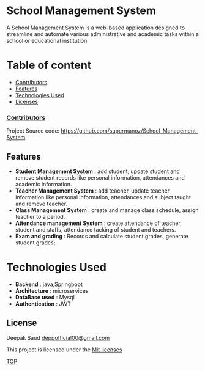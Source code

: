 # School Management System

A School Management System is a web-based application designed to streamline and automate various administrative and academic tasks within a school or educational institution.
# **Table of content**
* [Contributors](#Contributors)
* [Features](#features)
* [Technologies Used](#technologies-used)
* [Licenses](#license)


### [Contributors](https://github.com/supermanoz/School-Management-System/graphs/contributors)
Project Source code: <https://github.com/supermanoz/School-Management-System>

## Features
- **Student Management System** : add student, update student and remove student records like personal information, attendances and academic information.
- **Teacher Management System** : add teacher, update teacher information like personal information, attendances and subject taught and remove teacher.
- **Class Management System** : create and manage class schedule, assign teacher to a period.
- **Attendance management System** : create attendance of teacher, student and staffs, attendance tacking of student and teachers.
- **Exam and grading** : Records and calculate student grades, generate student grades;


# Technologies Used
- **Backend** : java,Springboot
- **Architecture** : microservices
- **DataBase used** : Mysql
- **Authentication** : JWT

## License  

Deepak Saud <deppofficial00@gmail.com>


This project is licensed under the [Mit licenses]()

[TOP](#school-management-system)